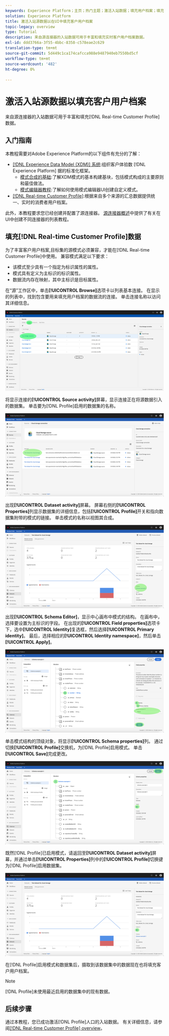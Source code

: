 ```yaml
---
keywords: Experience Platform；主页；热门主题；激活入站数据；填充用户档案；填充rtcp；填充统一用户档案
solution: Experience Platform
title: 激活入站源数据以在UI中填充客户用户档案
topic-legacy: overview
type: Tutorial
description: 来自源连接器的入站数据可用于丰富和填充实时客户用户档案数据。
exl-id: ddd3766a-3f55-4bbc-8358-c578eae2c629
translation-type: tm+mt
source-git-commit: 5d449c1ca174cafcca988e9487940eb7550bd5cf
workflow-type: tm+mt
source-wordcount: '482'
ht-degree: 0%

---
```


# 激活入站源数据以填充客户用户档案

来自源连接器的入站数据可用于丰富和填充[!DNL Real-time Customer Profile]数据。

## 入门指南

本教程需要对Adobe Experience Platform的以下组件有充分的了解：

- [[!DNL Experience Data Model (XDM)] 系统](../../../xdm/home.md):组织客户体验数 [!DNL Experience Platform] 据的标准化框架。
   - [模式合成的基础](../../../xdm/schema/composition.md):了解XDM模式的基本构建基块，包括模式构成的主要原则和最佳做法。
   - [模式编辑器教程](../../../xdm/tutorials/create-schema-ui.md):了解如何使用模式编辑器UI创建自定义模式。
- [[!DNL Real-time Customer Profile]](../../../profile/home.md):根据来自多个来源的汇总数据提供统一、实时的消费者用户档案。

此外，本教程要求您已经创建并配置了源连接器。  [源连接器概述](../../home.md)中提供了有关在UI中创建不同连接器的列表教程。

## 填充[!DNL Real-time Customer Profile]数据

为了丰富客户用户档案,目标集的源模式必须兼容，才能在[!DNL Real-time Customer Profile]中使用。 兼容模式满足以下要求：

- 该模式至少具有一个指定为标识属性的属性。
- 模式具有定义为主标识的标识属性。
- 数据流内存在映射，其中主标识是目标属性。

在“源”工作区中，单击&#x200B;**[!UICONTROL Browse]**&#x200B;选项卡以列表基本连接。 在显示的列表中，找到包含要用来填充用户档案的数据流的连接。 单击连接名称以访问其详细信息。

![](../../images/tutorials/dataflow/cloud-storage/batch/browse.png)

将显示连接的&#x200B;**[!UICONTROL Source activity]**&#x200B;屏幕，显示连接正在将源数据引入的数据集。 单击要为[!DNL Profile]启用的数据集的名称。

![](../../images/tutorials/dataflow/cloud-storage/batch/dataset-dataflow.png)

出现&#x200B;**[!UICONTROL Dataset activity]**&#x200B;屏幕。 屏幕右侧的&#x200B;**[!UICONTROL Properties]**&#x200B;列显示数据集的详细信息，包括&#x200B;**[!UICONTROL Profile]**&#x200B;开关和指向数据集附带的模式的链接。 单击模式的名称以视图其合成。

![](../../images/tutorials/dataflow/cloud-storage/batch/select-dataset-schema.png)

出现&#x200B;**[!UICONTROL Schema Editor]**，显示中心画布中模式的结构。 在画布中，选择要设置为主标识的字段。 在出现的&#x200B;**[!UICONTROL Field properties]**&#x200B;选项卡下，选中&#x200B;**[!UICONTROL Identity]**&#x200B;复选框，然后选择&#x200B;**[!UICONTROL Primary identity]**。 最后，选择相应的&#x200B;**[!UICONTROL Identity namespace]**，然后单击&#x200B;**[!UICONTROL Apply]**。

![](../../images/tutorials/dataflow/cloud-storage/batch/set-schema-identity.png)

单击模式结构的顶级对象，将显示&#x200B;**[!UICONTROL Schema properties]**&#x200B;列。 通过切换&#x200B;**[!UICONTROL Profile]**&#x200B;交换机，为[!DNL Profile]启用模式。 单击&#x200B;**[!UICONTROL Save]**&#x200B;完成更改。

![](../../images/tutorials/dataflow/cloud-storage/batch/enable-profile.png)

既然[!DNL Profile]已启用模式，请返回至&#x200B;**[!UICONTROL Dataset activity]**&#x200B;屏幕，并通过单击&#x200B;**[!UICONTROL Properties]**&#x200B;列中的&#x200B;**[!UICONTROL Profile]**&#x200B;切换键为[!DNL Profile]启用数据集。

![](../../images/tutorials/dataflow/cloud-storage/batch/enable-dataset-profile.png)

在[!DNL Profile]启用模式和数据集后，摄取到该数据集中的数据现在也将填充客户用户档案。

>[!NOTE]
>
>[!DNL Profile]未使用最近启用的数据集中的现有数据。

## 后续步骤

通过本教程，您已成功激活[!DNL Profile]人口的入站数据。 有关详细信息，请参阅[[!DNL Real-time Customer Profile] overview](../../../profile/home.md)。
